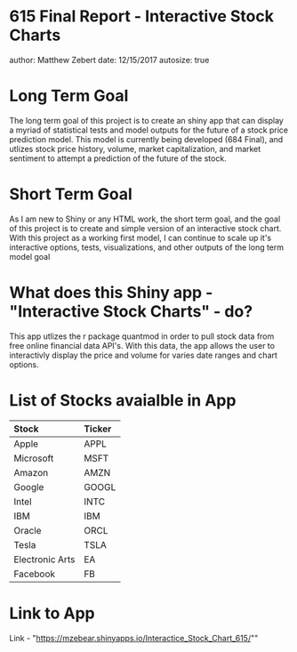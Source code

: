 615 Final Report - Interactive Stock Charts
========================================================
author: Matthew Zebert
date: 12/15/2017
autosize: true



Long Term Goal
========================================================


The long term goal of this project is to create an shiny app that can display a myriad of statistical tests and model outputs for the future of a stock price prediction model. This model is currently being developed (684 Final), and utlizes stock price history, volume, market capitalization, and market sentiment to attempt a prediction of the future of the stock.



Short Term Goal
========================================================


As I am new to Shiny or any HTML work, the short term goal, and the goal of this project is to create and simple version of an interactive stock chart. With this project as a working first model, I can continue to scale up it's interactive options, tests, visualizations, and other outputs of the long term model goal


What does this Shiny app - "Interactive Stock Charts" - do?
========================================================


This app utlizes the r package quantmod in order to pull stock data from free online financial data API's. With this data, the app allows the user to interactivly display the price and volume for varies date ranges and chart options.


List of Stocks avaialble in App
========================================================






|Stock           |Ticker |
|:---------------|:------|
|Apple           |APPL   |
|Microsoft       |MSFT   |
|Amazon          |AMZN   |
|Google          |GOOGL  |
|Intel           |INTC   |
|IBM             |IBM    |
|Oracle          |ORCL   |
|Tesla           |TSLA   |
|Electronic Arts |EA     |
|Facebook        |FB     |


Link to App
========================================================


Link - "https://mzebear.shinyapps.io/Interactice_Stock_Chart_615/""
